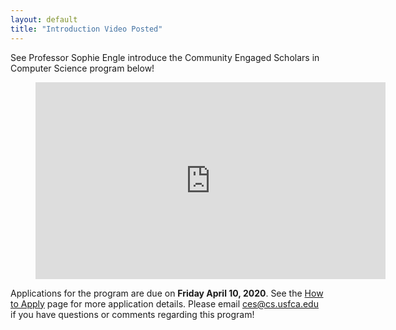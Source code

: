 ```yaml
---
layout: default
title: "Introduction Video Posted"
---
```


See Professor Sophie Engle introduce the Community Engaged Scholars in Computer Science program below!

<figure class="image is-16by9">
<iframe width="560" height="315" src="https://www.youtube.com/embed/wpYx__6KhHk" frameborder="0" allow="accelerometer; autoplay; encrypted-media; gyroscope; picture-in-picture" allowfullscreen class="has-ratio"></iframe>
</figure>

Applications for the program are due on **Friday April 10, 2020**. See the [How to Apply](/scholarships/apply.html) page for more application details. Please email <ces@cs.usfca.edu> if you have questions or comments regarding this program!
